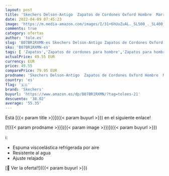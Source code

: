 ```yaml
---
layout: post
title: 'Skechers Delson-Antigo  Zapatos de Cordones Oxford Hombre  Marrón  CDB Black Leather   42.5 EU'
date: 2022-04-09 07:45:23
image: 'https://m.media-amazon.com/images/I/31+6hUuZuAL._SL500_._SL400_.jpg'
comments: true
category: ofertas
author: 'tole.es'
slug: 'B07BR1RXMN-es Skechers Delson-Antigo Zapatos de Cordones Oxford Hombre...'
sku: 'B07BR1RXMN-es'
tags: [ 'Zapatos','Zapatos de cordones para hombre','Zapatos para hombre','Zapatos y complementos','skechers','zapatos', ]
actualPrice: 49.55 EUR
currency: EUR
price: 49.55
comparePrice: 79.95 EUR
prodname: 'Skechers Delson-Antigo  Zapatos de Cordones Oxford Hombre  Marrón  CDB Black Leather   42.5 EU'
country: 'es'
flag: '🇪🇸'
brand: 'Skechers'
buyurl: 'https://www.amazon.es/dp/B07BR1RXMN/?tag=tolees-21'
descuento: '38.02'
average: '55.35'
---
```


Está [{{< param title >}}]({{< param buyurl >}}) en el siguiente enlace!

[![{{< param prodname >}}]({{< param image >}})]({{< param buyurl >}})

ℹ️:

- Espuma viscoelástica refrigerada por aire
- Resistente al agua
- Ajuste relajado

[🛒 Ver la oferta!!]({{< param buyurl >}})
